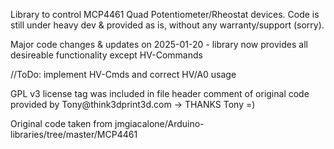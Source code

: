 Library to control MCP4461 Quad Potentiometer/Rheostat devices.
Code is still under heavy dev & provided as is, without any warranty/support (sorry).

<p>Major code changes & updates on 2025-01-20 - library now provides all desireable functionality except HV-Commands</p>
<p>//ToDo: implement HV-Cmds and correct HV/A0 usage</p>

<p>GPL v3 license tag was included in file header comment of original code provided by Tony@think3dprint3d.com -> THANKS Tony =)</p>
<p>Original code taken from jmgiacalone/Arduino-libraries/tree/master/MCP4461</p>
